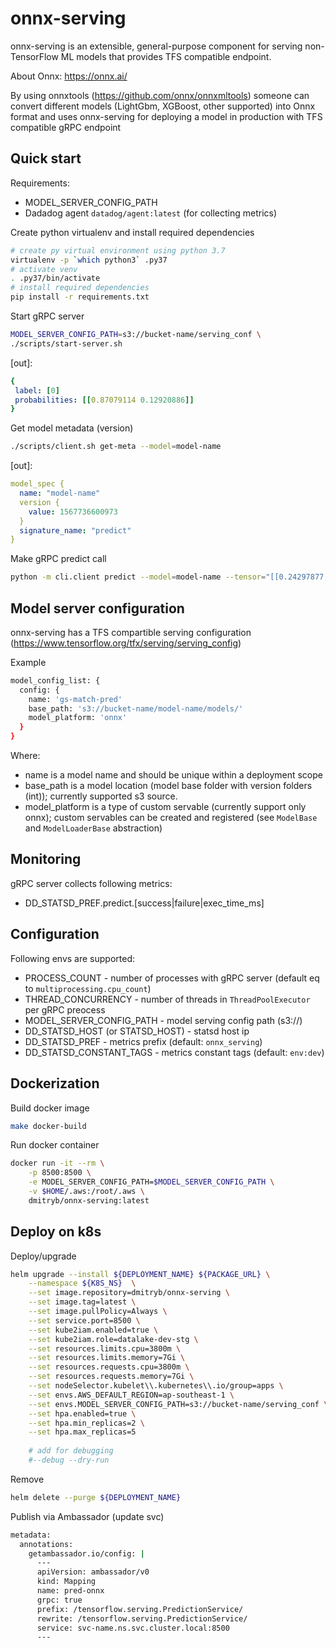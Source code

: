 # onnx-serving 

onnx-serving is an extensible, general-purpose component for serving non-TensorFlow ML models that provides TFS compatible endpoint.

About Onnx: https://onnx.ai/

By using onnxtools (https://github.com/onnx/onnxmltools) someone can convert different models (LightGbm, XGBoost, other supported) into Onnx format and uses onnx-serving for deploying a model in production with TFS compatible gRPC endpoint

## Quick start 

Requirements:
* MODEL_SERVER_CONFIG_PATH
* Dadadog agent `datadog/agent:latest` (for collecting metrics)

Create python virtualenv and install required dependencies

```bash
# create py virtual environment using python 3.7
virtualenv -p `which python3` .py37
# activate venv
. .py37/bin/activate
# install required dependencies
pip install -r requirements.txt
```

Start gRPC server

```bash
MODEL_SERVER_CONFIG_PATH=s3://bucket-name/serving_conf \
./scripts/start-server.sh 
```

[out]:
```yaml
{
 label: [0]
 probabilities: [[0.87079114 0.12920886]]
}
```

Get model metadata (version)

```bash
./scripts/client.sh get-meta --model=model-name
```

[out]:
```yaml
model_spec {
  name: "model-name"
  version {
    value: 1567736600973
  }
  signature_name: "predict"
}
```

Make gRPC predict call

```bash
python -m cli.client predict --model=model-name --tensor="[[0.24297877, 0.61013395, 0.99115646, 0.5074596 , 0.19657457, 0.21933426, 0.19351557, 0.3501961 , 0.85869753, 0.36713797, 0.48622116, 0.9020422 , 0.9859382 , 0.9725097 , 0.5156128 , 0.7225592 , 0.19482191, 0.19482191, 0.19482191, 0.19482191]]"

```

## Model server configuration

onnx-serving has a TFS compartible serving configuration (https://www.tensorflow.org/tfx/serving/serving_config)

Example

```bash
model_config_list: {
  config: {
    name: 'gs-match-pred'
    base_path: 's3://bucket-name/model-name/models/'
    model_platform: 'onnx'
  }
}
```

Where:
* name is a model name and should be unique within a deployment scope
* base_path is a model location (model base folder with version folders (int)); currently supported s3 source.
* model_platform is a type of custom servable (currently support only onnx); custom servables can be created and registered (see `ModelBase` and `ModelLoaderBase` abstraction)

## Monitoring 

gRPC server collects following metrics:
* DD_STATSD_PREF.predict.[success|failure|exec_time_ms]

## Configuration

Following envs are supported:
* PROCESS_COUNT - number of processes with gRPC server (default eq to `multiprocessing.cpu_count`)
* THREAD_CONCURRENCY - number of threads in `ThreadPoolExecutor` per gRPC preocess
* MODEL_SERVER_CONFIG_PATH - model serving config path (s3://)
* DD_STATSD_HOST (or STATSD_HOST) - statsd host ip
* DD_STATSD_PREF - metrics prefix (default: `onnx_serving`)
* DD_STATSD_CONSTANT_TAGS - metrics constant tags (default: `env:dev`)

## Dockerization

Build docker image

```bash
make docker-build
```

Run docker container

```bash
docker run -it --rm \
    -p 8500:8500 \
    -e MODEL_SERVER_CONFIG_PATH=$MODEL_SERVER_CONFIG_PATH \
    -v $HOME/.aws:/root/.aws \
    dmitryb/onnx-serving:latest
```

## Deploy on k8s

Deploy/upgrade
```bash
helm upgrade --install ${DEPLOYMENT_NAME} ${PACKAGE_URL} \
    --namespace ${K8S_NS}  \
    --set image.repository=dmitryb/onnx-serving \
    --set image.tag=latest \
    --set image.pullPolicy=Always \
    --set service.port=8500 \
    --set kube2iam.enabled=true \
    --set kube2iam.role=datalake-dev-stg \
    --set resources.limits.cpu=3800m \
    --set resources.limits.memory=7Gi \
    --set resources.requests.cpu=3800m \
    --set resources.requests.memory=7Gi \
    --set nodeSelector.kubelet\\.kubernetes\\.io/group=apps \
    --set envs.AWS_DEFAULT_REGION=ap-southeast-1 \
    --set envs.MODEL_SERVER_CONFIG_PATH=s3://bucket-name/serving_conf \
    --set hpa.enabled=true \
    --set hpa.min_replicas=2 \
    --set hpa.max_replicas=5
    
    # add for debugging 
    #--debug --dry-run
```

Remove

```bash
helm delete --purge ${DEPLOYMENT_NAME}
```

Publish via Ambassador (update svc)

```bash
metadata:
  annotations:    
    getambassador.io/config: |
      ---
      apiVersion: ambassador/v0
      kind: Mapping
      name: pred-onnx
      grpc: true
      prefix: /tensorflow.serving.PredictionService/
      rewrite: /tensorflow.serving.PredictionService/
      service: svc-name.ns.svc.cluster.local:8500
      ---
```

